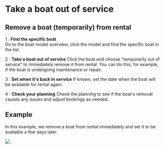 # Take a boat out of service

## Remove a boat (temporarily) from rental

1
: **Find the specific boat**  
 Go to the boat model overview, click the model and find the specific boat in the list.

2
: **Take a boat out of service** Click the boat and choose "temporarily out of service" to immediately remove it from rental. You can do this, for example, if the boat is undergoing maintenance or repair.

3
: **Set when it's back in service** If known, set the date when the boat will be available for rental again.

4
: **Check your planning** Check the planning to see if the boat's removal causes any issues and adjust bookings as needed.

## Example

In this example, we remove a boat from rental immediately and set it to be available a few days later.

![](https://d33v4339jhl8k0.cloudfront.net/docs/assets/5ec3f479042863474d1b00dc/images/623317a5ab585b230a8a1b03/file-jzuLcyohzl.gif)
